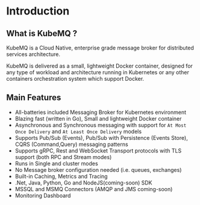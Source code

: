 # Introduction

## What is KubeMQ ?
KubeMQ is a Cloud Native, enterprise grade message broker for distributed services architecture. 

KubeMQ is delivered as a small, lightweight Docker container, designed for any type of workload and architecture running in Kubernetes or any other containers orchestration system which support Docker.

## Main Features
- All-batteries included Messaging Broker for Kubernetes environment 
- Blazing fast (written in Go), Small and lightweight Docker container
- Asynchronous and Synchronous messaging with support for `At Most Once Delivery` and `At Least Once Delivery` models
- Supports Pub/Sub (Events), Pub/Sub with Persistence (Events Store), CQRS (Command,Query) messaging patterns
- Supports gRPC, Rest and WebSocket Transport protocols with TLS support (both RPC and Stream modes)
- Runs in Single and cluster modes
- No Message broker configuration needed (i.e. queues, exchanges) 
- Built-in Caching, Metrics and Tracing
- .Net, Java, Python, Go and NodeJS(coming-soon) SDK   
- MSSQL and MSMQ Connectors (AMQP and JMS coming-soon)
- Monitoring Dashboard
